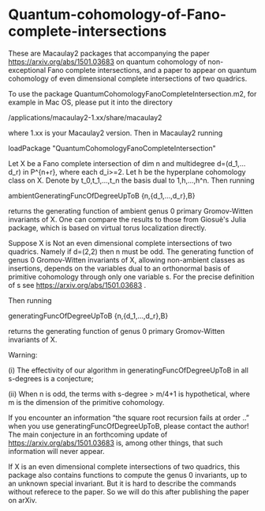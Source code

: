 # Quantum-cohomology-of-Fano-complete-intersections
These are Macaulay2 packages that accompanying the paper https://arxiv.org/abs/1501.03683 on quantum cohomology of non-exceptional Fano complete intersections, and a paper  to appear on quantum cohomology of even dimensional complete intersections of two quadrics.

To use the package QuantumCohomologyFanoCompleteIntersection.m2, for example in Mac OS, please put it into the directory

/applications/macaulay2-1.xx/share/macaulay2

where 1.xx is your Macaulay2 version.
Then in Macaulay2 running

loadPackage "QuantumCohomologyFanoCompleteIntersection"

Let X be a Fano complete intersection of dim n and multidegree d=(d_1,…d_r) in P^{n+r}, where each d_i>=2. Let h be the hyperplane cohomology class on X. Denote by t_0,t_1,…,t_n the basis dual to 1,h,…,h^n.
Then running

ambientGeneratingFuncOfDegreeUpToB {n,{d_1,…,d_r},B}

returns the generating function of ambient genus 0 primary Gromov-Witten invariants of X. One can compare the results to those from Giosuè's Julia package, which is based on virtual torus localization directly.

Suppose X is Not an even dimensional complete intersections of two quadrics. Namely if d=(2,2) then n must be odd. The generating function of genus 0 Gromov-Witten invariants of X, allowing non-ambient classes as insertions, depends on the variables dual to an orthonormal basis of primitive cohomology through only one variable s. For the precise definition of s see https://arxiv.org/abs/1501.03683 .

 Then running
 
generatingFuncOfDegreeUpToB {n,{d_1,…,d_r},B}

returns the generating function of genus 0 primary Gromov-Witten invariants of X. 

Warning:

(i) The effectivity of our algorithm in generatingFuncOfDegreeUpToB in all s-degrees is a conjecture;

(ii) When n is odd, the terms with s-degree > m/4+1 is hypothetical, where m is the dimension of the primitive cohomology.

If you encounter an information “the square root recursion fails at order ..” when you use generatingFuncOfDegreeUpToB, please contact the author! The main conjecture in an forthcoming update of  https://arxiv.org/abs/1501.03683 is, among other things, that such information will never appear.

If X is an even dimensional complete intersections of two quadrics, this package also contains functions to compute the genus 0 invariants, up to an unknown special invariant. But it is hard to describe the commands without referece to the paper. So we will do this after publishing the paper on arXiv.
